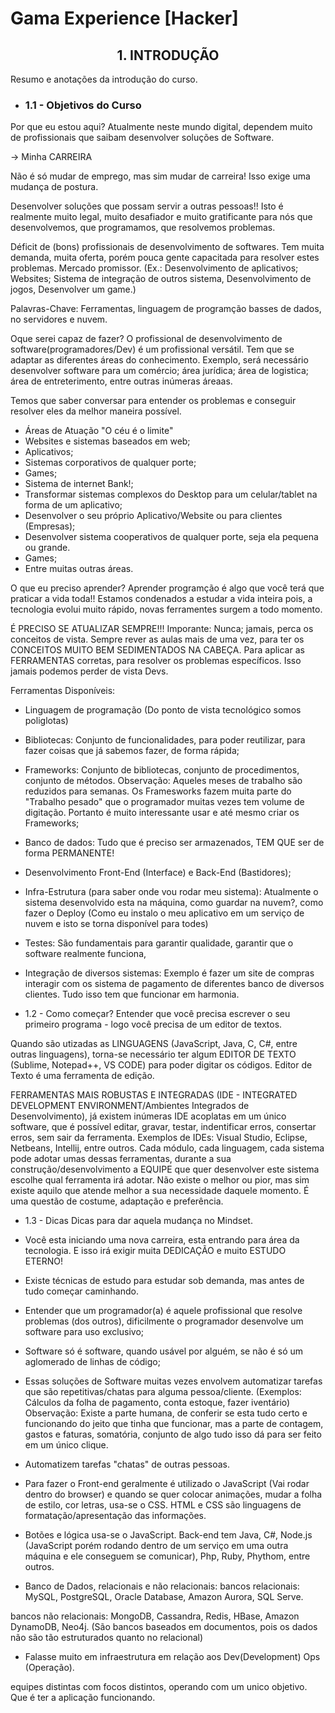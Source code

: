 # Gama Experience [Hacker]



<h2 align="center">1. INTRODUÇÃO</h2>
Resumo e anotações da introdução do curso.
 
- ### 1.1 - Objetivos do Curso

Por que eu estou aqui?
Atualmente neste mundo digital, dependem muito de profissionais que saibam desenvolver soluções de Software.

-> Minha CARREIRA

Não é só mudar de emprego, mas sim mudar de carreira! Isso exige uma mudança de postura. 

Desenvolver soluções que possam servir a outras pessoas!! Isto é realmente muito legal, muito desafiador e muito gratificante para nós que desenvolvemos, que programamos, que resolvemos problemas.

Déficit de (bons) profissionais de desenvolvimento de softwares.
Tem muita demanda, muita oferta, porém pouca gente capacitada para resolver estes problemas. Mercado promissor. (Ex.: Desenvolvimento de aplicativos; Websites; Sistema de integração de outros sistema, Desenvolvimento de jogos, Desenvolver um game.)

Palavras-Chave: Ferramentas, linguagem de programção basses de dados, no servidores e nuvem.

Oque serei capaz de fazer? 
O profissional de desenvolvimento de software(programadores/Dev) é um profissional versátil. Tem que se adaptar as diferentes áreas do conhecimento.
Exemplo, será necessário desenvolver software para um comércio; área jurídica; área de logistica; área de entreterimento, entre outras inúmeras  áreaas.

Temos que saber conversar para entender os problemas e conseguir resolver eles da melhor maneira possível. 

- Áreas de Atuação
"O céu é o limite" 
- Websites e sistemas baseados em web;
- Aplicativos;
- Sistemas corporativos de qualquer porte;
- Games;
- Sistema de internet Bank!;
- Transformar sistemas complexos do Desktop para um celular/tablet na forma de um aplicativo;
- Desenvolver o seu próprio Aplicativo/Website ou para clientes (Empresas);
- Desenvolver sistema cooperativos de qualquer porte, seja ela pequena ou grande.
- Games;
- Entre muitas outras áreas.

O que eu preciso aprender? 
Aprender programção é algo que você terá que praticar a vida toda!! Estamos condenados a estudar a vida inteira pois, a tecnologia evolui muito rápido, novas ferramentes surgem a todo momento.

É PRECISO SE ATUALIZAR SEMPRE!!! 
Imporante: Nunca; jamais, perca os conceitos de vista.
Sempre rever as aulas mais de uma vez, para ter os CONCEITOS MUITO BEM SEDIMENTADOS NA CABEÇA.
Para aplicar as FERRAMENTAS corretas, para resolver os problemas específicos. Isso jamais podemos perder de vista Devs.

Ferramentas Disponíveis:
- Linguagem de programação (Do ponto de vista tecnológico somos poliglotas)
- Bibliotecas: Conjunto de funcionalidades, para poder reutilizar, para fazer coisas que já sabemos fazer, de forma rápida;
- Frameworks: Conjunto de bibliotecas, conjunto de procedimentos, conjunto de métodos. Observação: Aqueles meses de trabalho são reduzidos para semanas. Os Framesworks fazem muita parte do "Trabalho pesado" que o programador muitas vezes tem volume de digitação. Portanto é muito interessante usar e até mesmo criar os Frameworks;
-  Banco de dados: Tudo que é preciso ser armazenados, TEM QUE ser de forma PERMANENTE!
- Desenvolvimento Front-End (Interface) e Back-End (Bastidores);
- Infra-Estrutura (para saber onde vou rodar meu sistema): Atualmente o sistema desenvolvido esta na máquina, como guardar na nuvem?, como fazer o Deploy (Como eu instalo o meu aplicativo em um serviço de nuvem e isto se torna disponível para todes)
- Testes: São fundamentais para garantir qualidade, garantir que o software realmente funciona,
- Integração de diversos sistemas: Exemplo é fazer um site de compras interagir com os sistema de pagamento de diferentes banco de diversos clientes. Tudo isso tem que funcionar em harmonia.   

- 1.2 - Como começar?
Entender que você precisa escrever o seu primeiro programa - logo você precisa de um editor de textos.

Quando são utizadas as LINGUAGENS (JavaScript, Java, C, C#, entre outras linguagens), torna-se necessário
ter algum EDITOR DE TEXTO (Sublime, Notepad++, VS CODE) para poder digitar os códigos. Editor de Texto é uma ferramenta de edição. 

FERRAMENTAS MAIS ROBUSTAS E INTEGRADAS (IDE - INTEGRATED DEVELOPMENT ENVIRONMENT/Ambientes Integrados de Desenvolvimento), já existem inúmeras IDE acoplatas em um único software, que é possível editar, gravar, testar, indentificar erros, consertar erros, sem sair da ferramenta.
Exemplos de IDEs: Visual Studio, Eclipse, Netbeans, Intellij, entre outros.
Cada módulo, cada linguagem, cada sistema pode adotar umas dessas ferramentas, durante a sua construção/desenvolvimento a EQUIPE que quer desenvolver este sistema escolhe qual ferramenta irá adotar. Não existe o melhor ou pior, mas sim existe aquilo que atende melhor a sua necessidade daquele momento. É uma questão de costume, adaptação e preferência. 

- 1.3 - Dicas
Dicas para dar aquela mudança no Mindset. 
- Você esta iniciando uma nova carreira, esta entrando para área da tecnologia. E isso irá exigir muita DEDICAÇÃO e muito ESTUDO ETERNO! 
- Existe técnicas de estudo para estudar sob demanda, mas antes de tudo começar caminhando.
-  Entender que um programador(a) é aquele profissional que resolve problemas (dos outros), dificilmente o programador desenvolve um software para uso exclusivo;
- Software só é software, quando usável por alguém, se não é só um aglomerado de linhas de código;
- Essas soluções de Software muitas vezes envolvem automatizar tarefas que são repetitivas/chatas para alguma pessoa/cliente. (Exemplos: Cálculos da folha de pagamento, conta estoque, fazer iventário)
Observação: Existe a parte humana, de conferir se esta tudo certo e funcionando do jeito que tinha que funcionar, mas a parte de contagem, gastos e faturas, somatória, conjunto de algo tudo isso dá para ser feito em um único clique.
- Automatizem tarefas "chatas" de outras pessoas.

- Para fazer o Front-end geralmente é utilizado o JavaScript (Vai rodar dentro do browser) e quando se quer colocar animações, mudar a folha de estilo, cor letras, usa-se o CSS. HTML e CSS são linguagens de formatação/apresentação das informações. 

- Botões e lógica usa-se o JavaScript. Back-end tem Java, C#, Node.js (JavaScript porém rodando dentro de um serviço em uma outra máquina e ele conseguem se comunicar), Php, Ruby, Phythom, entre outros.

- Banco de Dados, relacionais e não relacionais:
bancos relacionais: MySQL, PostgreSQL, Oracle Database, Amazon Aurora, SQL Serve.

bancos não relacionais: MongoDB, Cassandra, Redis, HBase, Amazon DynamoDB, Neo4j. (São bancos baseados em documentos, pois os dados não são tão estruturados quanto no relacional)

- Falasse muito em infraestrutura em relação aos Dev(Development) Ops (Operação).

equipes distintas com focos distintos, operando com um unico objetivo. Que é ter a aplicação funcionando.



